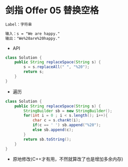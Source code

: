# 剑指 Offer 05 替换空格

```markdown
Label：字符串

输入：s = "We are happy."
输出："We%20are%20happy."
```

- API

```java
class Solution {
    public String replaceSpace(String s) {
        s = s.replaceAll(" ", "%20");
        return s;
    }
}
```

- 遍历

```java
class Solution {
    public String replaceSpace(String s) {
        StringBuilder sb = new StringBuilder();
        for(int i = 0 ; i < s.length(); i++){
            char c = s.charAt(i);
            if(c == ' ') sb.append("%20");
            else sb.append(c);
        }
        return sb.toString();
    }
}
```

- 原地修改(C++才有用，不然就算改了也是增加多余内存)

```java

```

